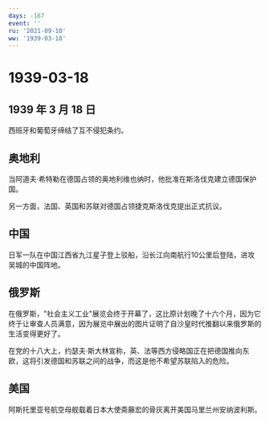 ```yaml
---
days: -167
event: ''
ru: '2021-09-10'
ww: '1939-03-18'
---
```


# 1939-03-18

## 1939 年 3 月 18 日

西班牙和葡萄牙缔结了互不侵犯条约。

## 奥地利

当阿道夫·希特勒在德国占领的奥地利维也纳时，他批准在斯洛伐克建立德国保护国。

另一方面，法国、英国和苏联对德国占领捷克斯洛伐克提出正式抗议。

## 中国

日军一队在中国江西省九江星子登上驳船，沿长江向南航行10公里后登陆，进攻吴城的中国阵地。

## 俄罗斯

在俄罗斯，"社会主义工业"展览会终于开幕了，这比原计划晚了十六个月，因为它终于让审查人员满意，因为展览中展出的图片证明了自沙皇时代推翻以来俄罗斯的生活变得更好了。

在党的十八大上，约瑟夫·斯大林宣称，英、法等西方侵略国正在把德国推向东欧，这将引发德国和苏联之间的战争，而这是他不希望苏联陷入的危险。

## 美国

阿斯托里亚号航空母舰载着日本大使斋藤宏的骨灰离开美国马里兰州安纳波利斯。